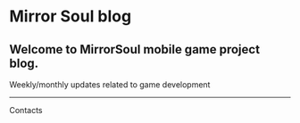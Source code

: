 # Mirror Soul blog

## Welcome to MirrorSoul mobile game project blog.

Weekly/monthly updates related to game development


---
Contacts
